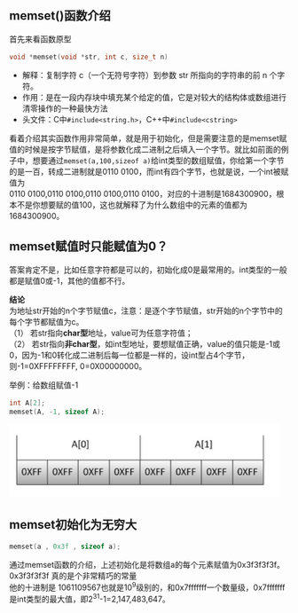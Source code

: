 ## memset()函数介绍

首先来看函数原型

```cpp
void *memset(void *str, int c, size_t n)
```

- 解释：复制字符 c（一个无符号字符）到参数 str 所指向的字符串的前 n 个字符。
- 作用：是在一段内存块中填充某个给定的值，它是对较大的结构体或数组进行清零操作的一种最快方法
- 头文件：C中`#include<string.h>`，C++中`#include<cstring>`

看着介绍其实函数作用非常简单，就是用于初始化，但是需要注意的是memset赋值的时候是按字节赋值，是将参数化成二进制之后填入一个字节。就比如前面的例子中，想要通过`memset(a,100,sizeof a)`给int类型的数组赋值，你给第一个字节的是一百，转成二进制就是0110 0100，而int有四个字节，也就是说，一个int被赋值为  
0110 0100,0110 0100,0110 0100,0110 0100，对应的十进制是1684300900，根本不是你想要赋的值100，这也就解释了为什么数组中的元素的值都为1684300900。

## memset赋值时只能赋值为0？

答案肯定不是，比如任意字符都是可以的，初始化成0是最常用的。int类型的一般都是赋值0或-1，其他的值都不行。

**结论**  
为地址str开始的n个字节赋值c，注意：是逐个字节赋值，str开始的n个字节中的每个字节都赋值为c。  
（1） 若str指向**char型**地址，value可为任意字符值；  
（2） 若str指向**非char型**，如int型地址，要想赋值正确，value的值只能是-1或0，因为-1和0转化成二进制后每一位都是一样的，设int型占4个字节，则-1=0XFFFFFFFF, 0=0X00000000。

举例：给数组赋值-1

```cpp
int A[2];  
memset(A, -1, sizeof A);  
```

![在这里插入图片描述](res/01.memset.assets/20210404193947888.png)

## memset初始化为无穷大

```cpp
memset(a , 0x3f , sizeof a);
```

通过memset函数的介绍，上述初始化是将数组a的每个元素赋值为0x3f3f3f3f。0x3f3f3f3f 真的是个非常精巧的常量  
他的十进制是 1061109567也就是10<sup>9</sup>级别的，和0x7fffffff一个数量级，0x7fffffff是int类型的最大值，即2<sup>31</sup>\-1=2,147,483,647。